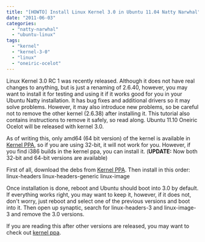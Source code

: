```yaml
---
title: "[HOWTO] Install Linux Kernel 3.0 in Ubuntu 11.04 Natty Narwhal"
date: "2011-06-03"
categories: 
  - "natty-narwhal"
  - "ubuntu-linux"
tags: 
  - "kernel"
  - "kernel-3-0"
  - "linux"
  - "oneiric-ocelot"
---
```


Linux Kernel 3.0 RC 1 was recently released. Although it does not have real changes to anything, but is just a renaming of 2.6.40, however, you may want to install it for testing and using it if it works good for you in your Ubuntu Natty installation. It has bug fixes and additional drivers so it may solve problems. However, it may also introduce new problems, so be careful not to remove the other kernel (2.6.38) after installing it. This tutorial also contains instructions to remove it safely, so read along. Ubuntu 11.10 Oneiric Ocelot will be released with kernel 3.0.

As of writing this, only amd64 (64 bit version) of the kernel is available in [Kernel PPA](http://kernel.ubuntu.com/~kernel-ppa/mainline/v3.0.1-oneiric/), so if you are using 32-bit, it will not work for you. However, if you find i386 builds in the kernel ppa, you can install it. (**UPDATE:** Now both 32-bit and 64-bit versions are available)

First of all, download the debs from [Kernel PPA](http://kernel.ubuntu.com/~kernel-ppa/mainline/v3.0.1-oneiric/). Then install in this order: linux-headers linux-headers-generic linux-image

Once installation is done, reboot and Ubuntu should boot into 3.0 by default. If everything works right, you may want to keep it, however, if it does not, don't worry, just reboot and select one of the previous versions and boot into it. Then open up synaptic, search for linux-headers-3 and linux-image-3 and remove the 3.0 versions.

If you are reading this after other versions are released, you may want to check out [kernel ppa](http://kernel.ubuntu.com/~kernel-ppa/mainline/).
